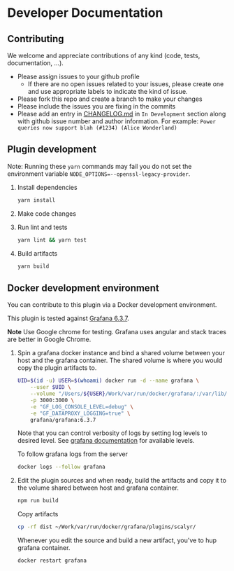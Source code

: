 # Developer Documentation

## Contributing

We welcome and appreciate contributions of any kind (code, tests, documentation, ...).

* Please assign issues to your github profile
  * If there are no open issues related to your issues, please create one
    and use appropriate labels to indicate the kind of issue.
* Please fork this repo and create a branch to make your changes
* Please include the issues you are fixing in the commits
* Please add an entry in [CHANGELOG.md](./CHANGELOG.md) in `In Development`
  section along with github issue number and author information. For example:
  `Power queries now support blah (#1234) (Alice Wonderland)`

## Plugin development

Note: Running these `yarn` commands may fail you do not set the environment variable
`NODE_OPTIONS=--openssl-legacy-provider`.

1. Install dependencies

    ```bash
    yarn install
    ```

2. Make code changes

3. Run lint and tests

    ```bash
    yarn lint && yarn test
    ```

4. Build artifacts

    ```bash
    yarn build
    ```

## Docker development environment

You can contribute to this plugin via a Docker development environment.

This plugin is tested against [Grafana 6.3.7](https://hub.docker.com/r/grafana/grafana/tags).

**Note**
Use Google chrome for testing. Grafana uses angular and stack traces are better
in Google Chrome.

1. Spin a grafana docker instance and bind a shared volume between your host
   and the grafana container. The shared volume is where you would copy the
   plugin artifacts to.

    ```bash
    UID=$(id -u) USER=$(whoami) docker run -d --name grafana \
        --user $UID \
        --volume "/Users/${USER}/Work/var/run/docker/grafana/:/var/lib/grafana" \
        -p 3000:3000 \
        -e "GF_LOG_CONSOLE_LEVEL=debug" \
        -e "GF_DATAPROXY_LOGGING=true" \
        grafana/grafana:6.3.7
    ```

    Note that you can control verbosity of logs by setting log levels to desired
    level. See [grafana documentation](https://grafana.com/docs/installation/configuration/#log) for available levels.

    To follow grafana logs from the server

    ```bash
    docker logs --follow grafana
    ```

2. Edit the plugin sources and when ready, build the artifacts and copy it to the
   volume shared between host and grafana container.

    ```bash
    npm run build
    ```

    Copy artifacts

    ```bash
    cp -rf dist ~/Work/var/run/docker/grafana/plugins/scalyr/
    ```

    Whenever you edit the source and build a new artifact, you've to hup grafana container.

    ```bash
    docker restart grafana
    ```
